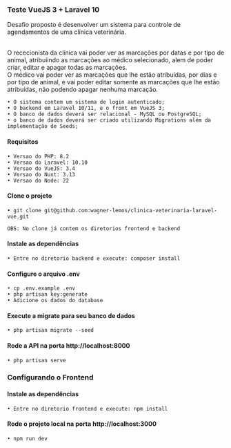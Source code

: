 ### Teste VueJS 3 + Laravel 10

Desafio proposto é desenvolver um sistema para controle de agendamentos de uma clínica veterinária.<br/><br/>

O rececionista da clínica vai poder ver as marcações por datas e por tipo de animal, atribuiindo as marcações ao médico selecionado, alem de poder criar, editar e apagar todas as marcações.<br/>
O médico vai poder ver as marcações que lhe estão atribuídas, por dias e por tipo de animal, e vai poder editar somente as marcações que lhe estão atribuídas,
não podendo apagar nenhuma marcação.

```
• O sistema contem um sistema de login autenticado;
• O backend em Laravel 10/11, e o front em VueJS 3;
• O banco de dados deverá ser relacional - MySQL ou PostgreSQL;
• o banco de dados deverá ser criado utilizando Migrations além da implementação de Seeds;
```
#### Requisitos
```
• Versao do PHP: 8.2
• Versao do Laravel: 10.10
• Versao do VueJS: 3.4
• Versao do Nuxt: 3.13
• Versao do Node: 22
```
#### Clone o projeto
```
• git clone git@github.com:wagner-lemos/clinica-veterinaria-laravel-vue.git

OBS: No clone já contem os diretorios frontend e backend
```
#### Instale as dependências
```
• Entre no diretorio backend e execute: composer install
```
#### Configure o arquivo .env
```
• cp .env.example .env
• php artisan key:generate
• Adicione os dados do database
```
#### Execute a migrate para seu banco de dados
```
• php artisan migrate --seed
```
#### Rode a API na porta http://localhost:8000
```
• php artisan serve
```

### Configurando o Frontend

#### Instale as dependências
```
• Entre no diretorio frontend e execute: npm install
```
#### Rode o projeto local na porta http://localhost:3000
```
• npm run dev
```